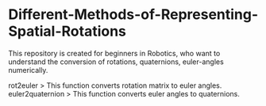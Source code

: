 # Different-Methods-of-Representing-Spatial-Rotations
This repository is created for beginners in Robotics, who want to understand the conversion of rotations, quaternions, euler-angles numerically. 

rot2euler > This function converts rotation matrix to euler angles.
euler2quaternion > This function converts euler angles to quaternions.
